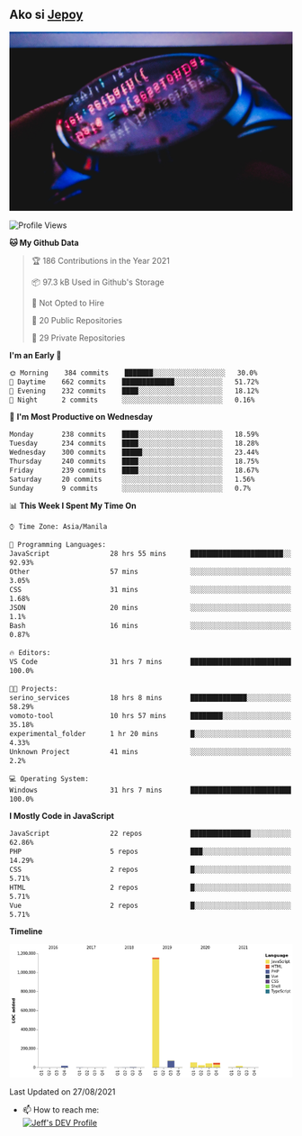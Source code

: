 ## Ako si [Jepoy](https://github.com/je-poy)
![je-poy-cover-img](imgs/cover.jpeg)

<!--START_SECTION:waka-->
![Profile Views](http://img.shields.io/badge/Profile%20Views-0-blue)

**🐱 My Github Data** 

> 🏆 186 Contributions in the Year 2021
 > 
> 📦 97.3 kB Used in Github's Storage 
 > 
> 🚫 Not Opted to Hire
 > 
> 📜 20 Public Repositories 
 > 
> 🔑 29 Private Repositories  
 > 
**I'm an Early 🐤** 

```text
🌞 Morning    384 commits    ███████░░░░░░░░░░░░░░░░░░   30.0% 
🌆 Daytime    662 commits    █████████████░░░░░░░░░░░░   51.72% 
🌃 Evening    232 commits    ████░░░░░░░░░░░░░░░░░░░░░   18.12% 
🌙 Night      2 commits      ░░░░░░░░░░░░░░░░░░░░░░░░░   0.16%

```
📅 **I'm Most Productive on Wednesday** 

```text
Monday       238 commits    ████░░░░░░░░░░░░░░░░░░░░░   18.59% 
Tuesday      234 commits    ████░░░░░░░░░░░░░░░░░░░░░   18.28% 
Wednesday    300 commits    █████░░░░░░░░░░░░░░░░░░░░   23.44% 
Thursday     240 commits    ████░░░░░░░░░░░░░░░░░░░░░   18.75% 
Friday       239 commits    ████░░░░░░░░░░░░░░░░░░░░░   18.67% 
Saturday     20 commits     ░░░░░░░░░░░░░░░░░░░░░░░░░   1.56% 
Sunday       9 commits      ░░░░░░░░░░░░░░░░░░░░░░░░░   0.7%

```


📊 **This Week I Spent My Time On** 

```text
⌚︎ Time Zone: Asia/Manila

💬 Programming Languages: 
JavaScript               28 hrs 55 mins      ███████████████████████░░   92.93% 
Other                    57 mins             ░░░░░░░░░░░░░░░░░░░░░░░░░   3.05% 
CSS                      31 mins             ░░░░░░░░░░░░░░░░░░░░░░░░░   1.68% 
JSON                     20 mins             ░░░░░░░░░░░░░░░░░░░░░░░░░   1.1% 
Bash                     16 mins             ░░░░░░░░░░░░░░░░░░░░░░░░░   0.87%

🔥 Editors: 
VS Code                  31 hrs 7 mins       █████████████████████████   100.0%

🐱‍💻 Projects: 
serino_services          18 hrs 8 mins       ██████████████░░░░░░░░░░░   58.29% 
vomoto-tool              10 hrs 57 mins      ████████░░░░░░░░░░░░░░░░░   35.18% 
experimental_folder      1 hr 20 mins        █░░░░░░░░░░░░░░░░░░░░░░░░   4.33% 
Unknown Project          41 mins             ░░░░░░░░░░░░░░░░░░░░░░░░░   2.2%

💻 Operating System: 
Windows                  31 hrs 7 mins       █████████████████████████   100.0%

```

**I Mostly Code in JavaScript** 

```text
JavaScript               22 repos            ███████████████░░░░░░░░░░   62.86% 
PHP                      5 repos             ███░░░░░░░░░░░░░░░░░░░░░░   14.29% 
CSS                      2 repos             █░░░░░░░░░░░░░░░░░░░░░░░░   5.71% 
HTML                     2 repos             █░░░░░░░░░░░░░░░░░░░░░░░░   5.71% 
Vue                      2 repos             █░░░░░░░░░░░░░░░░░░░░░░░░   5.71%

```


**Timeline**

![Chart not found](https://raw.githubusercontent.com/je-poy/je-poy/main/charts/bar_graph.png) 


 Last Updated on 27/08/2021
<!--END_SECTION:waka-->

- 📫 How to reach me: <br />
[<img src="https://d2fltix0v2e0sb.cloudfront.net/dev-badge.svg" width="50" alt="Jeff's DEV Profile" />](https://dev.to/jepoy)
<!--
**je-poy/je-poy** is a ✨ _special_ ✨ repository because its `README.md` (this file) appears on your GitHub profile.

Here are some ideas to get you started:

- 🔭 I’m currently working on ...
- 🌱 I’m currently learning ...
- 👯 I’m looking to collaborate on ...
- 🤔 I’m looking for help with ...
- 💬 Ask me about ...

- 😄 Pronouns: ...
- ⚡ Fun fact: ...
-->
